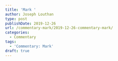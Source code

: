 ```yaml
---
title: 'Mark '
author: Joseph Louthan
type: post
publishDate: 2019-12-26
url: /commentary-mark/2019-12-26-commentary-mark/
categories:
  - Commentary
tags:
  - 'Commentary: Mark'
draft: true
---
```

